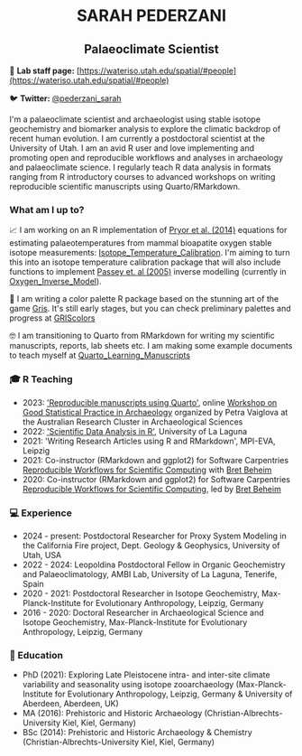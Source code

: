 <h1 align="center"> SARAH PEDERZANI </h1>

<h2 align="center">Palaeoclimate Scientist</h2>

📝 **Lab staff page:** [https://wateriso.utah.edu/spatial/#people](https://wateriso.utah.edu/spatial/#people)

🐦 **Twitter:** [@pederzani_sarah](https://twitter.com/pederzani_sarah)

I'm a palaeoclimate scientist and archaeologist using stable isotope geochemistry and biomarker analysis to explore the climatic backdrop of recent human evolution. I am currently a postdoctoral scientist at the University of Utah. I am an avid R user and love implementing and promoting open and reproducible workflows and analyses in archaeology and palaeoclimate science. I regularly teach R data analysis in formats ranging from R introductory courses to advanced workshops on writing reproducible scientific manuscripts using Quarto/RMarkdown. 

### What am I up to?

:chart_with_upwards_trend: I am working on an R implementation of [Pryor et al. (2014)](https://doi.org/10.1016/j.palaeo.2014.07.003) equations for estimating palaeotemperatures from mammal bioapatite oxygen stable isotope measurements: [Isotope_Temperature_Calibration](https://github.com/scpederzani/Isotope_Temperature_Calibration). I'm aiming to turn this into an isotope temperature calibration package that will also include functions to implement [Passey et. al (2005)](https://doi.org/10.1016/j.gca.2004.12.002) inverse modelling (currently in [Oxygen_Inverse_Model](https://github.com/scpederzani/Oxygen_Inverse_Model)). 

:stars: I am writing a color palette R package based on the stunning art of the game [Gris](https://nomada.studio/). It's still early stages, but you can check preliminary palettes and progress at [GRIScolors](https://github.com/scpederzani/GRIScolors)

🤓 I am transitioning to Quarto from RMarkdown for writing my scientific manuscripts, reports, lab sheets etc. I am making some example documents to teach myself at [Quarto_Learning_Manuscripts](https://github.com/scpederzani/Quarto_Learning_Manuscripts)

### :mortar_board: R Teaching

- 2023: ['Reproducible manuscripts using Quarto'](https://github.com/scpederzani/ARCAS_quarto), online [Workshop on Good Statistical Practice in Archaeology](https://twitter.com/petra_vaiglova/status/1601090325732552705) organized by Petra Vaiglova at the Australian Research Cluster in Archaeological Sciences
- 2022: ['Scientific Data Analysis in R'](https://github.com/scpederzani/ULL_R_course), University of La Laguna
- 2021: 'Writing Research Articles using R and RMarkdown', MPI-EVA, Leipzig
- 2021: Co-instructor (RMarkdown and ggplot2) for Software Carpentries [Reproducible Workflows for Scientific Computing](https://babeheim.com/2021-11-29-leipzig-online/) with [Bret Beheim](https://github.com/babeheim)
- 2020: Co-instructor (RMarkdown and ggplot2) for Software Carpentries [Reproducible Workflows for Scientific Computing](https://hbec-mpi-eva.github.io/2020-11-23-leipzig-online/), led by [Bret Beheim](https://github.com/babeheim)

### :computer: Experience

- 2024 - present: Postdoctoral Researcher for Proxy System Modeling in the California Fire project, Dept. Geology & Geophysics, University of Utah, USA
- 2022 - 2024: Leopoldina Postdoctoral Fellow in Organic Geochemistry and Palaeoclimatology, AMBI Lab, University of La Laguna, Tenerife, Spain
- 2020 - 2021: Postdoctoral Researcher in Isotope Geochemistry, Max-Planck-Institute for Evolutionary Anthropology, Leipzig, Germany
- 2016 - 2020: Doctoral Researcher in Archaeological Science and Isotope Geochemistry, Max-Planck-Institute for Evolutionary Anthropology, Leipzig, Germany

### :scroll: Education

- PhD (2021): Exploring Late Pleistocene intra- and inter-site climate variability and seasonality
using isotope zooarchaeology (Max-Planck-Institute for Evolutionary Anthropology, Leipzig, Germany & University of Aberdeen, Aberdeen, UK)
- MA (2016): Prehistoric and Historic Archaeology (Christian-Albrechts-University Kiel, Kiel, Germany)
- BSc (2014): Prehistoric and Historic Archaeology & Chemistry (Christian-Albrechts-University Kiel, Kiel, Germany)

<!--

when projects are active, add a 'what am I up to?' section after the bio; e.g. for the Pryor translation and for the R course

**scpederzani/scpederzani** is a ✨ _special_ ✨ repository because its `README.md` (this file) appears on your GitHub profile.

Here are some ideas to get you started:

- 🔭 I’m currently working on ...
- 🌱 I’m currently learning ...
- 👯 I’m looking to collaborate on ...
- 🤔 I’m looking for help with ...
- 💬 Ask me about ...
- 📫 How to reach me: ...
- 😄 Pronouns: ...
- ⚡ Fun fact: ...
-->
